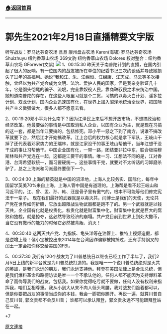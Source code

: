 ###  [:house:返回首頁](https://github.com/ourhimalayas/txt)
---

# 郭先生2021年2月18日直播精要文字版
听写战友：罗马达芬奇农场 旦旦
康州盘古农场 Karen(海啸)
罗马达芬奇农场 Shuizhuyu
纽约香草山农场 369文驹
纽约香草山农场 Dolores
校对整合：纽约香草山农场 GForever(文紫)
![]()![](https://gnews.org/wp-content/uploads/2021/02/0218.jpg)
1、00:15:30 昨天关于南普陀计划的直播，在国内引起了很大的反响。有一位国内的战友被所在单位的纪委书记三次约谈话并导致她损失了过年的高福利。她说“我和江、朱、江绵恒、江绵康、江志成、马云等多次接触，曾经以为共产党会成为文明、法治、爱护人民的国家，但是我亲身验证几十年，它是彻头彻尾的骗子、流氓，完全靠奴役人民，靠商鞅驭民之术来统治中国。她知道南普陀的存在，在这些人眼里习就是个二货，习搞的以毒灭白计划、潘多拉计划、双龙计划，国内企业迅速国有化，在世界上加入沼泽地统治全世界，把国际共产主义做强做大，很多人都不愿意去看。

2、00:19:20邓小平为什么南下？因为江泽民上来后不想开放市场，不想搞政治和经济改革。他最要做的事情是中国取消私人企业，以国有企业为主，就是现在习搞的这一套，都是当年江要搞的，包括修宪。邓小平一怒之下到了南方，说谁不搞改革就要下台，然后江才开始搞改革。江上台后的权力核心就是拿下军队，王岐山干掉了还代表着邓家势力的王瑞林，就是江家没干的事王岐山帮他干，当年江想干没干成的事让习帮他干。中国企业国有化，一带一路，团结亚非拉中东，联合极端穆斯林和共产党连在一起，这都是江要干的事情。唯一习、江想法不同的是，江对香港、台湾希望软统一，而习要硬统一。这些事情干完，就要对不太听话的习卸磨杀驴了，总之上海派和习派最终要倒下一个。

3、00:24:30 上海的精英就是中国的沼泽地，上海人比较务实、国际化，每年中国留学英美70%来自上海，上海人管中国是有道理的。上海帮是看不起王岐山和习近平的，江、曾、孟、孙、韩、汪是骨子里有傲气的，根本不可能等他们修完宪法干一辈子。
现在我们最好的武器就是以毒灭共，闫博士是我们的天使，无论共产党在世界如何折腾，它放出超限战生物武器都是跑不了的。另一个武器就是以钱灭共，企业国有化就是权贵化，权贵化就是财富集中化，财富集中化就是巨大的腐败和独裁，就是掠夺，这必然导致经济的崩塌。共产党目前到世界上到处大撒币，当它没有撒币的能力的时候它必然被背叛、消灭！

4、00:30:40 这两天共产党、九指妖、龟头洋等在油管上、推特上视频造假，都是逆增上缘！侯小宝被挖出来2014年在台湾因诈骗罪被拘捕过，还有手持钢叉的闰土一定会把你移交给美国的FBI。

5、00:37:30 我们有120个战友为了川普总统日以继夜已经工作了半年了，我们2月5日上线的新平台就是为川普总统打造的。我是唯一一个说川普总统绝对是灭共的英雄，是我们永远的朋友，我们永远支持他。拜登在美国法律上是合法总统，但是我们爆料革命和路德访谈是唯一一个不承认他的。任何人都不能因为支持爆料革命了而侮辱我们的战友，包括我。如果你觉得吃亏就不要做，任何人没有权利来指挥我，咱们互相尊重。我从小到大从来不向人低头弯腰，我对战友们跪着都可以，但是你要把战友的事情当成你的本钱，我会一脚把你踢开。再说一遍，就算川普自己反川普, 郭文贵都不会反川普； 谁都可以承认拜登，郭文贵永远不可能跟拜登站在一起。

+7

[原文連接](https://gnews.org/zh-hans/916824/)